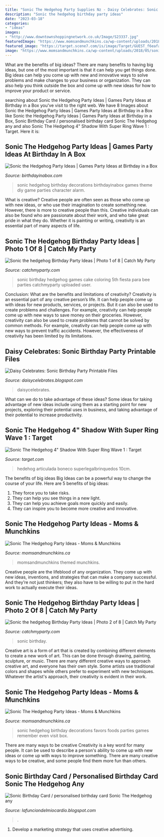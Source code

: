 ```yaml
---
title: "Sonic The Hedgehog Party Supplies Nz - Daisy Celebrates: Sonic Birthday Party Printable Files"
description: "Sonic the hedgehog birthday party ideas"
date: "2023-03-18"
categories:
- "ideas"
images:
- "http://www.downtownshoppingnetwork.co.uk/Image/S23337.jpg"
featuredImage: "https://www.momsandmunchkins.ca/wp-content/uploads/2018/05/sonic-party-30m.jpg"
featured_image: "https://target.scene7.com/is/image/Target/GUEST_f6eafa1a-0041-4c4b-a2d0-c28cd71c2589?wid=488&amp;hei=488&amp;fmt=pjpeg"
image: "https://www.momsandmunchkins.ca/wp-content/uploads/2018/05/sonic-party-1m.jpg"
---
```



What are the benefits of big ideas?
There are many benefits to having big ideas, but one of the most important is that it can help you get things done. Big ideas can help you come up with new and innovative ways to solve problems and make changes to your business or organization. They can also help you think outside the box and come up with new ideas for how to improve your product or service.

	

		
searching about Sonic the Hedgehog Party Ideas | Games Party Ideas at Birthday in a Box you've visit to the right web. We have 8 Images about Sonic the Hedgehog Party Ideas | Games Party Ideas at Birthday in a Box like Sonic the Hedgehog Party Ideas | Games Party Ideas at Birthday in a Box, Sonic Birthday Card / personalised birthday card Sonic The Hedgehog any and also Sonic The Hedgehog 4&quot; Shadow With Super Ring Wave 1 : Target. Here it is:
		
    
## Sonic The Hedgehog Party Ideas | Games Party Ideas At Birthday In A Box

<img loading=lazy src="https://birthdayinabox-weblinc.netdna-ssl.com/media/W1siZiIsIjIwMTgvMDUvMDEvMTYvMDAvMjMvNTk5L1NvbmljUGFydHlfQnVmZmV0VGFibGUuanBnIl0sWyJwIiwib3B0aW0iXV0/SonicParty_BuffetTable.jpg?sha=8c1a261611da8024" onerror="this.onerror=null;this.src='https://tse1.mm.bing.net/th?id=OIP.mLyCmuxiVO9F_LKEfmqh-gHaKa&amp;pid=15.1';" alt="Sonic the Hedgehog Party Ideas | Games Party Ideas at Birthday in a Box">

_Source: birthdayinabox.com_

>sonic hedgehog birthday decorations birthdayinabox games theme diy game parties character alarm. 

	

What is creative?
Creative people are often seen as those who come up with new ideas, or who use their imagination to create something new. However, there is more to creative people than this. Creative individuals can also be found who are passionate about their work, and who take great pride in what they do. Whether it is painting or writing, creativity is an essential part of many aspects of life.

    
## Sonic The Hedgehog Birthday Party Ideas | Photo 1 Of 8 | Catch My Party

<img loading=lazy src="https://photos-cdn.catchmyparty.com/PL/photos/0225/7488/image.jpeg" onerror="this.onerror=null;this.src='https://tse3.mm.bing.net/th?id=OIP.3EmcKEhUoYmwz48OixhINgHaJ4&amp;pid=15.1';" alt="Sonic the hedgehog Birthday Party Ideas | Photo 1 of 8 | Catch My Party">

_Source: catchmyparty.com_

>sonic birthday hedgehog games cake coloring 5th fiesta para bee parties catchmyparty uploaded user. 

	

Conclusion: What are the benefits and limitations of creativity?
Creativity is an essential part of any creative person’s life. It can help people come up with ideas for new products, services, or projects. But it can also be used to create problems and challenges. For example, creativity can help people come up with new ways to save money on their groceries. However, creativity can also be used to create problems that cannot be solved by common methods. For example, creativity can help people come up with new ways to prevent traffic accidents. However, the effectiveness of creativity has been limited by its limitations.

    
## Daisy Celebrates: Sonic Birthday Party Printable Files

<img loading=lazy src="https://1.bp.blogspot.com/-kLt2zzib0dI/XjntskRktWI/AAAAAAAAMXg/TKL6RIDKapATZqexJWCCwilX2FV0-J_cgCLcBGAsYHQ/w1200-h630-p-k-no-nu/sonic%2Bbanner%2Bthumb.jpg" onerror="this.onerror=null;this.src='https://tse2.mm.bing.net/th?id=OIP.MnpSQg7WqSnuDBLKOeEf7gHaD4&amp;pid=15.1';" alt="Daisy Celebrates: Sonic Birthday Party Printable Files">

_Source: daisycelebrates.blogspot.com_

>daisycelebrates. 

	

What can we do to take advantage of these ideas?
Some ideas for taking advantage of new ideas include using them as a starting point for new projects, exploring their potential uses in business, and taking advantage of their potential to increase productivity.

    
## Sonic The Hedgehog 4&quot; Shadow With Super Ring Wave 1 : Target

<img loading=lazy src="https://target.scene7.com/is/image/Target/GUEST_f6eafa1a-0041-4c4b-a2d0-c28cd71c2589?wid=488&amp;hei=488&amp;fmt=pjpeg" onerror="this.onerror=null;this.src='https://tse2.mm.bing.net/th?id=OIP.sCuGTY66TmvgVlmJG-CLCQHaHa&amp;pid=15.1';" alt="Sonic The Hedgehog 4&quot; Shadow With Super Ring Wave 1 : Target">

_Source: target.com_

>hedehog articulada boneco superlegalbrinquedos 10cm. 

	

The benefits of big ideas
Big Ideas can be a powerful way to change the course of your life. Here are 5 benefits of big ideas:
1. They force you to take risks.
2. They can help you see things in a new light.
3. They can help you achieve goals more quickly and easily.
4. They can inspire you to become more creative and innovative.

    
## Sonic The Hedgehog Party Ideas - Moms &amp; Munchkins

<img loading=lazy src="https://www.momsandmunchkins.ca/wp-content/uploads/2018/05/sonic-party-1m.jpg" onerror="this.onerror=null;this.src='https://tse2.mm.bing.net/th?id=OIP.3ukasrRC5TO1n5KMbY6QiwHaLH&amp;pid=15.1';" alt="Sonic The Hedgehog Party Ideas - Moms &amp; Munchkins">

_Source: momsandmunchkins.ca_

>momsandmunchkins themed munchkins. 

	

Creative people are the lifeblood of any organization. They come up with new ideas, inventions, and strategies that can make a company successful. And they’re not just thinkers; they also have to be willing to put in the hard work to actually execute their ideas.

    
## Sonic The Hedgehog Birthday Party Ideas | Photo 2 Of 8 | Catch My Party

<img loading=lazy src="https://photos-cdn.catchmyparty.com/PL/photos/0225/7493/image.jpeg" onerror="this.onerror=null;this.src='https://tse4.mm.bing.net/th?id=OIP.k1_A0XAkTgxqCJVfEo8YgwHaJ4&amp;pid=15.1';" alt="Sonic the hedgehog Birthday Party Ideas | Photo 2 of 8 | Catch My Party">

_Source: catchmyparty.com_

>sonic birthday. 

	

Creative art is a form of art that is created by combining different elements to create a new work of art. This can be done through drawing, painting, sculpture, or music. There are many different creative ways to approach creative art, and everyone has their own style. Some artists use traditional colors and shapes while others prefer to experiment with new techniques. Whatever the artist's approach, their creativity is evident in their work.

    
## Sonic The Hedgehog Party Ideas - Moms &amp; Munchkins

<img loading=lazy src="https://www.momsandmunchkins.ca/wp-content/uploads/2018/05/sonic-party-30m.jpg" onerror="this.onerror=null;this.src='https://tse3.mm.bing.net/th?id=OIP.5bTFH9KChM9l751L1LZurgHaLH&amp;pid=15.1';" alt="Sonic The Hedgehog Party Ideas - Moms &amp; Munchkins">

_Source: momsandmunchkins.ca_

>sonic hedgehog birthday decorations favors foods parties games remember even visit box. 

	

There are many ways to be creative
Creativity is a key word for many people. It can be used to describe a person's ability to come up with new ideas or come up with ways to improve something. There are many creative ways to be creative, and some people find them more fun than others.

    
## Sonic Birthday Card / Personalised Birthday Card Sonic The Hedgehog Any

<img loading=lazy src="http://www.downtownshoppingnetwork.co.uk/Image/S23337.jpg" onerror="this.onerror=null;this.src='https://tse2.mm.bing.net/th?id=OIP.Hq6trr5PXmyJeYX0r0QZ5AHaJ8&amp;pid=15.1';" alt="Sonic Birthday Card / personalised birthday card Sonic The Hedgehog any">

_Source: lafunciondelmiocardio.blogspot.com_

>. 

	

1. Develop a marketing strategy that uses creative advertising.

